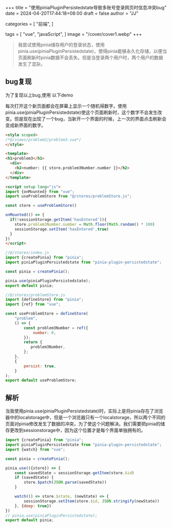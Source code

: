 +++
title = "使用piniaPluginPersistedstate导致多账号登录网页时信息冲突bug"
date = 2024-04-20T17:44:18+08:00
draft = false
author = "JJ"

categories = [
    "前端",
]

tags = [
    "vue",
    "javaScript",
]
image = "/cover/cover1.webp"
+++
> 我尝试使用pinia储存用户的登录状态，使用pinia.use(piniaPluginPersistedstate)，使得pinia能够永久化存储，以便当页面刷新时pinia数据不会丢失。但是当登录两个用户时，两个用户的数据发生了混杂。

## bug复现
为了复现以上bug,使用 以下demo

每次打开这个新页面都会在屏幕上显示一个随机得数字。使用pinia.use(piniaPluginPersistedstate)使这个页面刷新时，这个数字不会发生改变。但是现在出现了一个bug，当新开一个界面的时候，上一次的界面点击刷新会变成新界面的数字。

```html
<style scoped>
/*@/views/problem2/problem3.vue*/
</style>

<template>
<h1>problem3</h1>
  <div>
    <h2>number: {{ store.problem3Number.number }}</h2>
  </div>
</template>

<script setup lang="js">
import {onMounted} from "vue";
import useProblemStore from "@/stores/problemStore.js";

const store = useProblemStore()

onMounted(() => {
  if(!sessionStorage.getItem('hasEntered')){
    store.problem3Number.number = Math.floor(Math.random() * 100)
    sessionStorage.setItem('hasEntered',true)
  }
})
</script>
```

```js
//@/stores/index.js
import {createPinia} from "pinia";
import piniaPluginPersistedstate from "pinia-plugin-persistedstate";

const pinia = createPinia();

pinia.use(piniaPluginPersistedstate);
export default pinia;

//@/stores/problemStore.js
import {defineStore} from "pinia";
import {ref} from "vue";

const useProblemStore = defineStore(
    "problem",
    () => {
        const problem3Number = ref({
            number: 0,
        });
        return {
           problem3Number,
        };
    },
    {
        persist: true,
    }
);
export default useProblemStore;
```
## 解析
当我使用pinia.use(piniaPluginPersistedstate)时，实际上是将pinia存在了浏览器中的localstorage中，但是一个浏览器只有一个localstorage，所以两个不同的页面对pinia修改发生了数据的冲突，为了使这个问题解决。我们需要把pinia的储存更改到sessionstorage中，因为这个位置才是每个界面单独拥有的。
```js
import {createPinia} from "pinia";
import piniaPluginPersistedstate from "pinia-plugin-persistedstate";
import {watch} from "vue";

const pinia = createPinia();

pinia.use(({store}) => {
    const savedState = sessionStorage.getItem(store.$id)
    if (savedState) {
        store.$patch(JSON.parse(savedState))
    }

    watch(() => store.$state, (newState) => {
        sessionStorage.setItem(store.$id, JSON.stringify(newState))
    }, {deep: true})
})
// pinia.use(piniaPluginPersistedstate);
export default pinia;
```